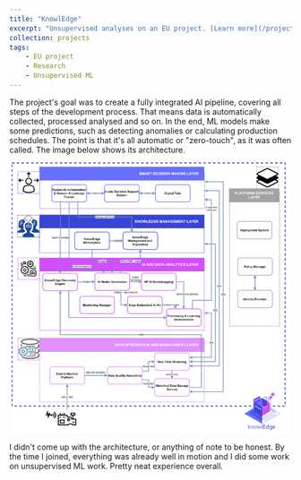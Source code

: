 ```yaml
---
title: "KnowlEdge"
excerpt: "Unsupervised analyses on an EU project. [Learn more](/projects/02_knowledge/) <br/><img src='/images/projects/knowledge.png'>"
collection: projects
tags: 
    - EU project
    - Research
    - Unsupervised ML
---
```


The project's goal was to create a fully integrated AI pipeline, covering all steps of the development process. That means data is automatically collected, processed analysed and so on. In the end, ML models make some predictions, such as detecting anomalies or calculating production schedules. The point is that it's all automatic or "zero-touch", as it was often called. The image below shows its architecture.

![KnowlEdge Architecture](/images/projects/knowledge_architecture.png)

I didn't come up with the architecture, or anything of note to be honest. By the time I joined, everything was already well in motion and I did some work on unsupervised ML work. Pretty neat experience overall.